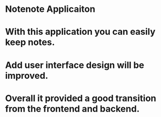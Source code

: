 # Notenote Applicaiton
# With this application you can easily keep notes.
# Add user interface design will be improved.
# Overall it provided a good transition from the frontend and backend.